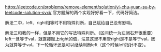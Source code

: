 https://leetcode.cn/problems/remove-element/solution/yi-chu-yuan-su-by-leetcode-solution-svxi/
官方题解的两个实现好好看一下，代码好简洁。

解法二中，left、right相等时不用特殊判断，自己赋给自己没有影响。

解法三和我的一样，但是不用它的写法特殊判断。（区间统一为左闭右开很重要）
left一旦等于val，就直接赋上right的值，注意这里不用管right是不是等于val，因为就算等于val，下一轮循环还是可以继续判断left（这个时候left指针不变）。